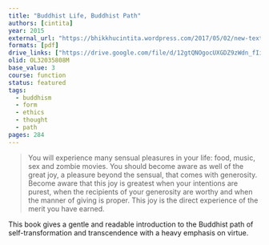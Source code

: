 ```yaml
---
title: "Buddhist Life, Buddhist Path"
authors: [cintita]
year: 2015
external_url: "https://bhikkhucintita.wordpress.com/2017/05/02/new-textbook-buddhist-lifebuddhist-path/"
formats: [pdf]
drive_links: ["https://drive.google.com/file/d/12gtQNOgocUXGDZ9zWdn_fIijlSR8Frq8/view?usp=drivesdk"]
olid: OL32035808M
base_value: 3
course: function
status: featured
tags: 
  - buddhism
  - form
  - ethics
  - thought
  - path
pages: 284
---
```


> You will experience many sensual pleasures in your life: food, music, sex and zombie movies. You should become aware as well of the great joy, a pleasure beyond the sensual, that comes with generosity. Become aware that this joy is greatest when your intentions are purest, when the recipients of your generosity are worthy and when the manner of giving is proper. This joy is the direct experience of the merit you have earned.


This book gives a gentle and readable introduction to the Buddhist path of self-transformation and transcendence with a heavy emphasis on virtue.
